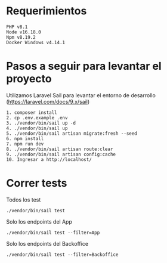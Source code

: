 # Requerimientos

    PHP v8.1
    Node v16.18.0
    Npm v8.19.2
    Docker Windows v4.14.1

# Pasos a seguir para levantar el proyecto

Utilizamos Laravel Sail para levantar el entorno de desarrollo (https://laravel.com/docs/9.x/sail)

    1. composer install
    2. cp .env.example .env
    3. ./vendor/bin/sail up -d
    4. ./vendor/bin/sail up
    5. ./vendor/bin/sail artisan migrate:fresh --seed
    6. npm install
    7. npm run dev
    8. ./vendor/bin/sail artisan route:clear
    9. ./vendor/bin/sail artisan config:cache
    10. Ingresar a http://localhost/

# Correr tests

Todos los test

    ./vendor/bin/sail test

Solo los endpoints del App

    ./vendor/bin/sail test --filter=App

Solo los endpoints del Backoffice

    ./vendor/bin/sail test --filter=Backoffice
